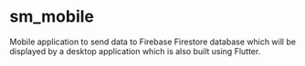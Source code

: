 # sm_mobile
Mobile application to send data to Firebase Firestore database which will be displayed by a desktop application which is also built using Flutter.

